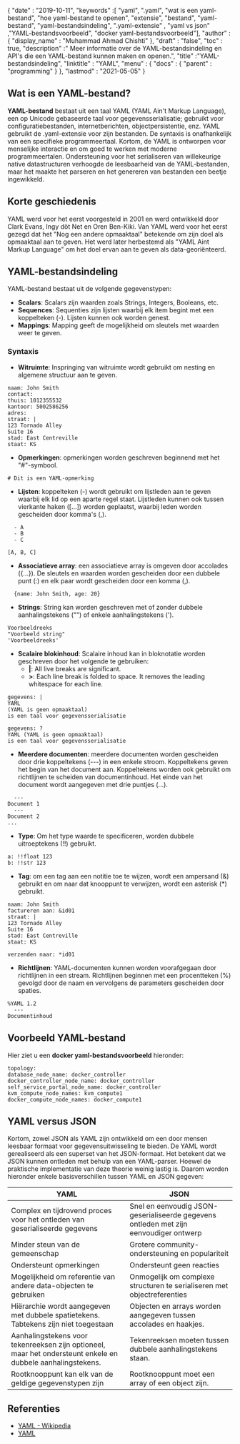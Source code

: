 {
  "date" : "2019-10-11",
  "keywords" :[ "yaml", ".yaml", "wat is een yaml-bestand", "hoe yaml-bestand te openen", "extensie", "bestand", "yaml-bestand", "yaml-bestandsindeling", ".yaml-extensie" , "yaml vs json" ,"YAML-bestandsvoorbeeld", "docker yaml-bestandsvoorbeeld"],
  "author" : {
    "display_name" : "Muhammad Ahmad Chishti"
},
  "draft" : "false",
  "toc" : true,
  "description" :" Meer informatie over de YAML-bestandsindeling en API's die een YAML-bestand kunnen maken en openen.",
  "title" :"YAML-bestandsindeling",
  "linktitle" : "YAML",
  "menu" : {
    "docs" : {
      "parent" : "programming"
}
},
  "lastmod" : "2021-05-05"
}

## Wat is een YAML-bestand? ##

**YAML-bestand** bestaat uit een taal YAML (YAML Ain't Markup Language), een op Unicode gebaseerde taal voor gegevensserialisatie; gebruikt voor configuratiebestanden, internetberichten, objectpersistentie, enz. YAML gebruikt de .yaml-extensie voor zijn bestanden. De syntaxis is onafhankelijk van een specifieke programmeertaal. Kortom, de YAML is ontworpen voor menselijke interactie en om goed te werken met moderne programmeertalen. Ondersteuning voor het serialiseren van willekeurige native datastructuren verhoogde de leesbaarheid van de YAML-bestanden, maar het maakte het parseren en het genereren van bestanden een beetje ingewikkeld.

## Korte geschiedenis ##

YAML werd voor het eerst voorgesteld in 2001 en werd ontwikkeld door Clark Evans, Ingy döt Net en Oren Ben-Kiki. Van YAML werd voor het eerst gezegd dat het "Nog een andere opmaaktaal" betekende om zijn doel als opmaaktaal aan te geven. Het werd later herbestemd als "YAML Aint Markup Language" om het doel ervan aan te geven als data-georiënteerd.


## YAML-bestandsindeling ##

YAML-bestand bestaat uit de volgende gegevenstypen:

- **Scalars**: Scalars zijn waarden zoals Strings, Integers, Booleans, etc.
- **Sequences**: Sequenties zijn lijsten waarbij elk item begint met een koppelteken (-). Lijsten kunnen ook worden genest.
- **Mappings**: Mapping geeft de mogelijkheid om sleutels met waarden weer te geven.

### Syntaxis ###

- **Witruimte**: Inspringing van witruimte wordt gebruikt om nesting en algemene structuur aan te geven.

```jaml
naam: John Smith
contact:
thuis: 1012355532
kantoor: 5002586256
adres:
straat: |
123 Tornado Alley
Suite 16
stad: East Centreville
staat: KS
```

- **Opmerkingen**: opmerkingen worden geschreven beginnend met het "#"-symbool.

```jaml
# Dit is een YAML-opmerking
```

- **Lijsten**: koppelteken (-) wordt gebruikt om lijstleden aan te geven waarbij elk lid op een aparte regel staat. Lijstleden kunnen ook tussen vierkante haken ([...]) worden geplaatst, waarbij leden worden gescheiden door komma's (,).

```jaml
  - A
  - B
  - C
```

```jaml
[A, B, C]
```

- **Associatieve array**: een associatieve array is omgeven door accolades ({...}). De sleutels en waarden worden gescheiden door een dubbele punt (:) en elk paar wordt gescheiden door een komma (,).

```jaml
  {name: John Smith, age: 20}
```

- **Strings**: String kan worden geschreven met of zonder dubbele aanhalingstekens ("") of enkele aanhalingstekens (').

```jaml
Voorbeeldreeks
"Voorbeeld string"
'Voorbeeldreeks'
```

- **Scalaire blokinhoud**: Scalaire inhoud kan in bloknotatie worden geschreven door het volgende te gebruiken:
  - **|**: All live breaks are significant.
  - **>**: Each line break is folded to space. It removes the leading whitespace for each line.

```jaml
gegevens: |
YAML
(YAML is geen opmaaktaal)
is een taal voor gegevensserialisatie
```

```jaml
gegevens: ?
YAML (YAML is geen opmaaktaal)
is een taal voor gegevensserialisatie
```

- **Meerdere documenten**: meerdere documenten worden gescheiden door drie koppeltekens (---) in een enkele stroom. Koppeltekens geven het begin van het document aan. Koppeltekens worden ook gebruikt om richtlijnen te scheiden van documentinhoud. Het einde van het document wordt aangegeven met drie puntjes (...).

```jaml
  ---
Document 1
  ---
Document 2
...
```

- **Type**: Om het type waarde te specificeren, worden dubbele uitroeptekens (!!) gebruikt.

```jaml
a: !!float 123
b: !!str 123
```

- **Tag**: om een tag aan een notitie toe te wijzen, wordt een ampersand (&) gebruikt en om naar dat knooppunt te verwijzen, wordt een asterisk (*) gebruikt.

```jaml
naam: John Smith
factureren aan: &id01
straat: |
123 Tornado Alley
Suite 16
stad: East Centreville
staat: KS

verzenden naar: *id01
```

- **Richtlijnen**: YAML-documenten kunnen worden voorafgegaan door richtlijnen in een stream. Richtlijnen beginnen met een procentteken (%) gevolgd door de naam en vervolgens de parameters gescheiden door spaties.

```jaml
%YAML 1.2
  ---
Documentinhoud
```
## Voorbeeld YAML-bestand
Hier ziet u een **docker yaml-bestandsvoorbeeld** hieronder:

```
topology:
database_node_name: docker_controller
docker_controller_node_name: docker_controller
self_service_portal_node_name: docker_controller
kvm_compute_node_names: kvm_compute1
docker_compute_node_names: docker_compute1
```

## YAML versus JSON
Kortom, zowel JSON als YAML zijn ontwikkeld om een door mensen leesbaar formaat voor gegevensuitwisseling te bieden. De YAML wordt gerealiseerd als een superset van het JSON-formaat. Het betekent dat we JSON kunnen ontleden met behulp van een YAML-parser. Hoewel de praktische implementatie van deze theorie weinig lastig is. Daarom worden hieronder enkele basisverschillen tussen YAML en JSON gegeven:

|YAML| JSON|
---|---|
|Complex en tijdrovend proces voor het ontleden van geserialiseerde gegevens |Snel en eenvoudig JSON-geserialiseerde gegevens ontleden met zijn eenvoudiger ontwerp|
|Minder steun van de gemeenschap| Grotere community-ondersteuning en populariteit|
|Ondersteunt opmerkingen| Ondersteunt geen reacties|
|Mogelijkheid om referentie van andere data-objecten te gebruiken| Onmogelijk om complexe structuren te serialiseren met objectreferenties|
|Hiërarchie wordt aangegeven met dubbele spatietekens. Tabtekens zijn niet toegestaan|Objecten en arrays worden aangegeven tussen accolades en haakjes.|
|Aanhalingstekens voor tekenreeksen zijn optioneel, maar het ondersteunt enkele en dubbele aanhalingstekens.|Tekenreeksen moeten tussen dubbele aanhalingstekens staan.|
|Rootknooppunt kan elk van de geldige gegevenstypen zijn|Rootknooppunt moet een array of een object zijn.|


## Referenties ##

- [YAML - Wikipedia](https://en.wikipedia.org/wiki/YAML)
- [YAML](https://yaml.org/spec/1.2/spec.html)

